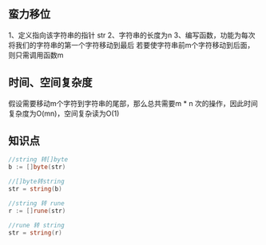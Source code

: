  ##  蛮力移位
 1、定义指向该字符串的指针 str
 2、字符串的长度为n
 3、编写函数，功能为每次将我们的字符串的第一个字符移动到最后
 若要使字符串前m个字符移动到后面，则只需调用函数m

 ## 时间、空间复杂度
 假设需要移动m个字符到字符串的尾部，那么总共需要m * n 次的操作，因此时间复杂度为O(mn)，空间复杂读为O(1)

 ## 知识点
 ```go
 //string 转[]byte
b := []byte(str)

//[]byte转string
str = string(b)

//string 转 rune
r := []rune(str)

//rune 转 string
str = string(r)
```
